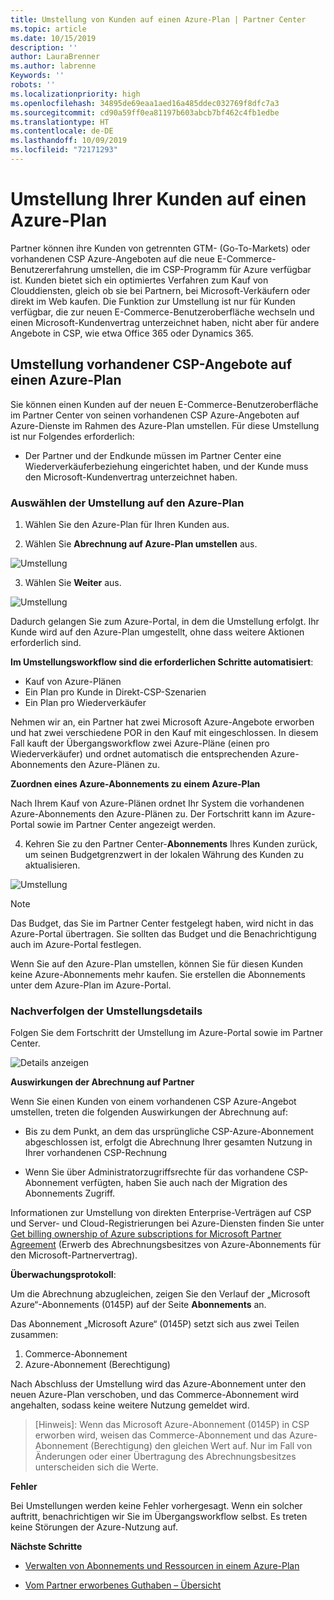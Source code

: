 ```yaml
---
title: Umstellung von Kunden auf einen Azure-Plan | Partner Center
ms.topic: article
ms.date: 10/15/2019
description: ''
author: LauraBrenner
ms.author: labrenne
Keywords: ''
robots: ''
ms.localizationpriority: high
ms.openlocfilehash: 34895de69eaa1aed16a485ddec032769f8dfc7a3
ms.sourcegitcommit: cd90a59ff0ea81197b603abcb7bf462c4fb1edbe
ms.translationtype: HT
ms.contentlocale: de-DE
ms.lasthandoff: 10/09/2019
ms.locfileid: "72171293"
---
```

# <a name="transition-your-customers-to-azure-plan"></a>Umstellung Ihrer Kunden auf einen Azure-Plan

Partner können ihre Kunden von getrennten GTM- (Go-To-Markets) oder vorhandenen CSP Azure-Angeboten auf die neue E-Commerce-Benutzererfahrung umstellen, die im CSP-Programm für Azure verfügbar ist. Kunden bietet sich ein optimiertes Verfahren zum Kauf von Clouddiensten, gleich ob sie bei Partnern, bei Microsoft-Verkäufern oder direkt im Web kaufen. Die Funktion zur Umstellung ist nur für Kunden verfügbar, die zur neuen E-Commerce-Benutzeroberfläche wechseln und einen Microsoft-Kundenvertrag unterzeichnet haben, nicht aber für andere Angebote in CSP, wie etwa Office 365 oder Dynamics 365.

## <a name="transition-existing-csp-offers-to-an-azure-plan"></a>Umstellung vorhandener CSP-Angebote auf einen Azure-Plan

Sie können einen Kunden auf der neuen E-Commerce-Benutzeroberfläche im Partner Center von seinen vorhandenen CSP Azure-Angeboten auf Azure-Dienste im Rahmen des Azure-Plan umstellen. Für diese Umstellung ist nur Folgendes erforderlich:

- Der Partner und der Endkunde müssen im Partner Center eine Wiederverkäuferbeziehung eingerichtet haben, und der Kunde muss den Microsoft-Kundenvertrag unterzeichnet haben.

### <a name="select-transition-to-azure-plan"></a>Auswählen der Umstellung auf den Azure-Plan

1. Wählen Sie den Azure-Plan für Ihren Kunden aus.

2. Wählen Sie **Abrechnung auf Azure-Plan umstellen** aus.

![Umstellung](images/azure/transition1.png)

3. Wählen Sie **Weiter** aus.

![Umstellung](images/azure/transition2.png)

Dadurch gelangen Sie zum Azure-Portal, in dem die Umstellung erfolgt. Ihr Kunde wird auf den Azure-Plan umgestellt, ohne dass weitere Aktionen erforderlich sind. 

**Im Umstellungsworkflow sind die erforderlichen Schritte automatisiert**: 

- Kauf von Azure-Plänen 
- Ein Plan pro Kunde in Direkt-CSP-Szenarien  
- Ein Plan pro Wiederverkäufer  

Nehmen wir an, ein Partner hat zwei Microsoft Azure-Angebote erworben und hat zwei verschiedene POR in den Kauf mit eingeschlossen. In diesem Fall kauft der Übergangsworkflow zwei Azure-Pläne (einen pro Wiederverkäufer) und ordnet automatisch die entsprechenden Azure-Abonnements den Azure-Plänen zu.  

**Zuordnen eines Azure-Abonnements zu einem Azure-Plan**

Nach Ihrem Kauf von Azure-Plänen ordnet Ihr System die vorhandenen Azure-Abonnements den Azure-Plänen zu. Der Fortschritt kann im Azure-Portal sowie im Partner Center angezeigt werden. 

4. Kehren Sie zu den Partner Center-**Abonnements** Ihres Kunden zurück, um seinen Budgetgrenzwert in der lokalen Währung des Kunden zu aktualisieren. 

![Umstellung](images/azure/transition3.png)

>[!Note]
>Das Budget, das Sie im Partner Center festgelegt haben, wird nicht in das Azure-Portal übertragen. Sie sollten das Budget und die Benachrichtigung auch im Azure-Portal festlegen.

Wenn Sie auf den Azure-Plan umstellen, können Sie für diesen Kunden keine Azure-Abonnements mehr kaufen. Sie erstellen die Abonnements unter dem Azure-Plan im Azure-Portal.

### <a name="track-your-transition-details"></a>Nachverfolgen der Umstellungsdetails

Folgen Sie dem Fortschritt der Umstellung im Azure-Portal sowie im Partner Center.

![Details anzeigen](images/azure/details1.png)

**Auswirkungen der Abrechnung auf Partner**

Wenn Sie einen Kunden von einem vorhandenen CSP Azure-Angebot umstellen, treten die folgenden Auswirkungen der Abrechnung auf:

- Bis zu dem Punkt, an dem das ursprüngliche CSP-Azure-Abonnement abgeschlossen ist, erfolgt die Abrechnung Ihrer gesamten Nutzung in Ihrer vorhandenen CSP-Rechnung

- Wenn Sie über Administratorzugriffsrechte für das vorhandene CSP-Abonnement verfügten, haben Sie auch nach der Migration des Abonnements Zugriff.

Informationen zur Umstellung von direkten Enterprise-Verträgen auf CSP und Server- und Cloud-Registrierungen bei Azure-Diensten finden Sie unter [Get billing ownership of Azure subscriptions for Microsoft Partner Agreement]() (Erwerb des Abrechnungsbesitzes von Azure-Abonnements für den Microsoft-Partnervertrag).

**Überwachungsprotokoll**:

Um die Abrechnung abzugleichen, zeigen Sie den Verlauf der „Microsoft Azure“-Abonnements (0145P) auf der Seite **Abonnements** an. 

Das Abonnement „Microsoft Azure“ (0145P) setzt sich aus zwei Teilen zusammen:
1. Commerce-Abonnement 
2. Azure-Abonnement (Berechtigung)

Nach Abschluss der Umstellung wird das Azure-Abonnement unter den neuen Azure-Plan verschoben, und das Commerce-Abonnement wird angehalten, sodass keine weitere Nutzung gemeldet wird.  

>[Hinweis]: Wenn das Microsoft Azure-Abonnement (0145P) in CSP erworben wird, weisen das Commerce-Abonnement und das Azure-Abonnement (Berechtigung) den gleichen Wert auf. Nur im Fall von Änderungen oder einer Übertragung des Abrechnungsbesitzes unterscheiden sich die Werte. 

**Fehler**

Bei Umstellungen werden keine Fehler vorhergesagt. Wenn ein solcher auftritt, benachrichtigen wir Sie im Übergangsworkflow selbst. Es treten keine Störungen der Azure-Nutzung auf.  

**Nächste Schritte**

- [Verwalten von Abonnements und Ressourcen in einem Azure-Plan](azure-plan-manage.md)

- [Vom Partner erworbenes Guthaben – Übersicht](partner-earned-credit.md)




